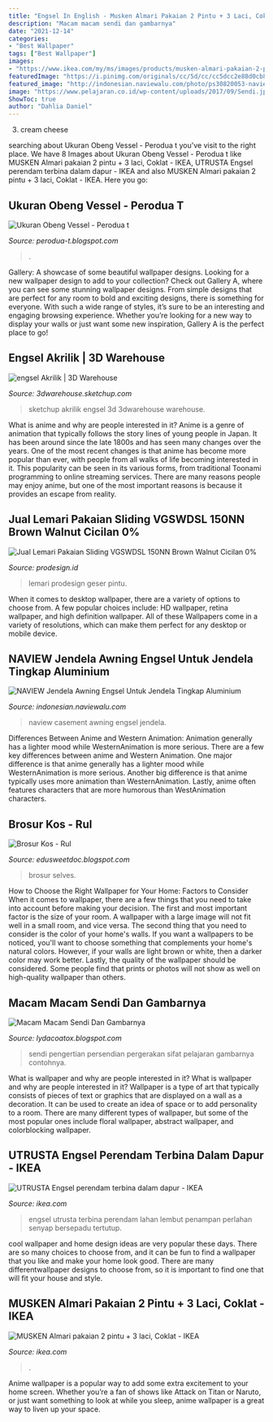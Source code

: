 ```yaml
---
title: "Engsel In English - Musken Almari Pakaian 2 Pintu + 3 Laci, Coklat"
description: "Macam macam sendi dan gambarnya"
date: "2021-12-14"
categories:
- "Best Wallpaper"
tags: ["Best Wallpaper"]
images:
- "https://www.ikea.com/my/ms/images/products/musken-almari-pakaian-2-pintu-3-laci__0858871_pe524345_s5.jpg?f=l"
featuredImage: "https://i.pinimg.com/originals/cc/5d/cc/cc5dcc2e88d0cb8567195044f17a6271.jpg"
featured_image: "http://indonesian.naviewalu.com/photo/ps30820053-naview_window_awning_hinge_for_aluminum_casement_window.jpg"
image: "https://www.pelajaran.co.id/wp-content/uploads/2017/09/Sendi.jpg"
ShowToc: true
author: "Dahlia Daniel"
---
```



3. cream cheese 

	

		
searching about Ukuran Obeng Vessel - Perodua t you've visit to the right place. We have 8 Images about Ukuran Obeng Vessel - Perodua t like MUSKEN Almari pakaian 2 pintu + 3 laci, Coklat - IKEA, UTRUSTA Engsel perendam terbina dalam dapur - IKEA and also MUSKEN Almari pakaian 2 pintu + 3 laci, Coklat - IKEA. Here you go:
		
    
## Ukuran Obeng Vessel - Perodua T

<img loading=lazy src="https://lh3.googleusercontent.com/proxy/5yafA6hOCgXCV28P2HafR4-cCBgiM4uJR1zDN3QrMBBUe1988Kx_wEQ3gXjj2KFY4uucQd4iHHKg8o26TxuYOlRaJUK7RayPG2GlYe0Nzoy5-WBErMKaEQhwZ6E3=w1200-h630-p-k-no-nu" onerror="this.onerror=null;this.src='https://tse2.mm.bing.net/th?id=OIP.j1smDrWXn74OhhITdOP3SQAAAA&amp;pid=15.1';" alt="Ukuran Obeng Vessel - Perodua t">

_Source: perodua-t.blogspot.com_

>. 

	

Gallery: A showcase of some beautiful wallpaper designs.
Looking for a new wallpaper design to add to your collection? Check out Gallery A, where you can see some stunning wallpaper designs. From simple designs that are perfect for any room to bold and exciting designs, there is something for everyone. With such a wide range of styles, it’s sure to be an interesting and engaging browsing experience. Whether you’re looking for a new way to display your walls or just want some new inspiration, Gallery A is the perfect place to go!





	
	
    
## Engsel Akrilik | 3D Warehouse

<img loading=lazy src="https://3dwarehouse.sketchup.com/warehouse/v1.0/publiccontent/6ca2f36f-7623-4ed9-8ffb-5675082c7abd" onerror="this.onerror=null;this.src='https://tse3.mm.bing.net/th?id=OIP.c86kJQIAUzbfPE5nuqHxoAHaEK&amp;pid=15.1';" alt="engsel Akrilik | 3D Warehouse">

_Source: 3dwarehouse.sketchup.com_

>sketchup akrilik engsel 3d 3dwarehouse warehouse. 

	

What is anime and why are people interested in it?
Anime is a genre of animation that typically follows the story lines of young people in Japan. It has been around since the late 1800s and has seen many changes over the years. One of the most recent changes is that anime has become more popular than ever, with people from all walks of life becoming interested in it. This popularity can be seen in its various forms, from traditional Toonami programming to online streaming services. There are many reasons people may enjoy anime, but one of the most important reasons is because it provides an escape from reality.

    
## Jual Lemari Pakaian Sliding VGSWDSL 150NN Brown Walnut Cicilan 0%

<img loading=lazy src="https://prodesign.id/images/products/large/lemari-pakaian-2-pintu-geser-vegas-4_4.png" onerror="this.onerror=null;this.src='https://tse1.mm.bing.net/th?id=OIP.PlUydMiROufYRzjqdailwgHaHa&amp;pid=15.1';" alt="Jual Lemari Pakaian Sliding VGSWDSL 150NN Brown Walnut Cicilan 0%">

_Source: prodesign.id_

>lemari prodesign geser pintu. 

	

When it comes to desktop wallpaper, there are a variety of options to choose from. A few popular choices include: HD wallpaper, retina wallpaper, and high definition wallpaper. All of these Wallpapers come in a variety of resolutions, which can make them perfect for any desktop or mobile device. 

    
## NAVIEW Jendela Awning Engsel Untuk Jendela Tingkap Aluminium

<img loading=lazy src="http://indonesian.naviewalu.com/photo/ps30820053-naview_window_awning_hinge_for_aluminum_casement_window.jpg" onerror="this.onerror=null;this.src='https://tse4.mm.bing.net/th?id=OIP.IWsPTq4TnVDlOpc-scCexQHaHa&amp;pid=15.1';" alt="NAVIEW Jendela Awning Engsel Untuk Jendela Tingkap Aluminium">

_Source: indonesian.naviewalu.com_

>naview casement awning engsel jendela. 

	

Differences Between Anime and Western Animation: Animation generally has a lighter mood while WesternAnimation is more serious.
There are a few key differences between anime and Western Animation. One major difference is that anime generally has a lighter mood while WesternAnimation is more serious. Another big difference is that anime typically uses more animation than WesternAnimation. Lastly, anime often features characters that are more humorous than WestAnimation characters.

    
## Brosur Kos - Rul

<img loading=lazy src="https://i.pinimg.com/originals/cc/5d/cc/cc5dcc2e88d0cb8567195044f17a6271.jpg" onerror="this.onerror=null;this.src='https://tse1.mm.bing.net/th?id=OIP.3iZMVubU5_nKLNHsYbjlbwHaKe&amp;pid=15.1';" alt="Brosur Kos - Rul">

_Source: edusweetdoc.blogspot.com_

>brosur selves. 

	

How to Choose the Right Wallpaper for Your Home: Factors to Consider
When it comes to wallpaper, there are a few things that you need to take into account before making your decision. The first and most important factor is the size of your room. A wallpaper with a large image will not fit well in a small room, and vice versa. 
The second thing that you need to consider is the color of your home's walls. If you want a wallpapers to be noticed, you'll want to choose something that complements your home's natural colors. However, if your walls are light brown or white, then a darker color may work better. 
Lastly, the quality of the wallpaper should be considered. Some people find that prints or photos will not show as well on high-quality wallpaper than others.

    
## Macam Macam Sendi Dan Gambarnya

<img loading=lazy src="https://www.pelajaran.co.id/wp-content/uploads/2017/09/Sendi.jpg" onerror="this.onerror=null;this.src='https://tse4.mm.bing.net/th?id=OIP.qKxSrLXVo1SJKGOTYAlRbAAAAA&amp;pid=15.1';" alt="Macam Macam Sendi Dan Gambarnya">

_Source: lydacoatox.blogspot.com_

>sendi pengertian persendian pergerakan sifat pelajaran gambarnya contohnya. 

	

What is wallpaper and why are people interested in it?
What is wallpaper and why are people interested in it?
Wallpaper is a type of art that typically consists of pieces of text or graphics that are displayed on a wall as a decoration. It can be used to create an idea of space or to add personality to a room. There are many different types of wallpaper, but some of the most popular ones include floral wallpaper, abstract wallpaper, and colorblocking wallpaper.

    
## UTRUSTA Engsel Perendam Terbina Dalam Dapur - IKEA

<img loading=lazy src="https://www.ikea.com/my/ms/images/products/utrusta-engsel-perendam-terbina-dalam-dapur__0865899_pe658760_s5.jpg?f=l" onerror="this.onerror=null;this.src='https://tse2.mm.bing.net/th?id=OIP.5GPaD3NFHMqPjQBebus69AHaHa&amp;pid=15.1';" alt="UTRUSTA Engsel perendam terbina dalam dapur - IKEA">

_Source: ikea.com_

>engsel utrusta terbina perendam lahan lembut penampan perlahan senyap bersepadu tertutup. 

	

cool wallpaper and home design ideas are very popular these days. There are so many choices to choose from, and it can be fun to find a wallpaper that you like and make your home look good. There are many differentwallpaper designs to choose from, so it is important to find one that will fit your house and style.

    
## MUSKEN Almari Pakaian 2 Pintu + 3 Laci, Coklat - IKEA

<img loading=lazy src="https://www.ikea.com/my/ms/images/products/musken-almari-pakaian-2-pintu-3-laci__0858871_pe524345_s5.jpg?f=l" onerror="this.onerror=null;this.src='https://tse1.mm.bing.net/th?id=OIP.nF1EkoC_KlN7GI0GXOxtfAHaHa&amp;pid=15.1';" alt="MUSKEN Almari pakaian 2 pintu + 3 laci, Coklat - IKEA">

_Source: ikea.com_

>. 

	

Anime wallpaper is a popular way to add some extra excitement to your home screen. Whether you’re a fan of shows like Attack on Titan or Naruto, or just want something to look at while you sleep, anime wallpaper is a great way to liven up your space.

